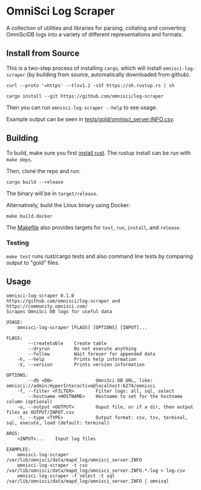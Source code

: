 # OmniSci Log Scraper

A collection of utilities and libraries for parsing, collating and converting
OmniSciDB logs into a variety of different representations and formats.


## Install from Source

This is a two-step process of installing `cargo`, which will
install `omnisci-log-scraper` (by building from source, automatically downloaded from github).

```
curl --proto '=https' --tlsv1.2 -sSf https://sh.rustup.rs | sh

cargo install --git https://github.com/omnisci/log-scraper
```

Then you can run `omnisci-log-scraper --help` to see usage.

Example output can be seen in [tests/gold/omnisci_server.INFO.csv](tests/gold/omnisci_server.INFO.csv).


## Building

To build, make sure you first [install rust](https://www.rust-lang.org/tools/install).
The rustup install can be run with `make deps`.

Then, clone the repo and run:

```
cargo build --release
```

The binary will be in `target/release`. 

Alternatively, build the Linux binary using Docker:

```
make build.docker
```

The [Makefile](Makefile) also provides targets for `test`, `run`, `install`, and `release`.


### Testing

`make test` runs rust/cargo tests and also command line tests by comparing output to "gold" files.


## Usage

```
omnisci-log-scraper 0.1.0
https://github.com/omnisci/log-scraper and https://community.omnisci.com/
Scrapes OmniSci DB logs for useful data

USAGE:
    omnisci-log-scraper [FLAGS] [OPTIONS] [INPUT]...

FLAGS:
        --createtable    Create table
        --dryrun         Do not execute anything
        --follow         Wait forever for appended data
    -h, --help           Prints help information
    -V, --version        Prints version information

OPTIONS:
        --db <DB>                OmniSci DB URL, like: omnisci://admin:HyperInteractive@localhost:6274/omnisci
    -f, --filter <FILTER>        Filter logs: all, sql, select
        --hostname <HOSTNAME>    Hostname to set for the hostname column (optional)
    -o, --output <OUTPUT>        Ouput file, or if a dir, then output files as OUTPUT/INPUT.csv
    -t, --type <TYPE>            Output format: csv, tsv, terminal, sql, execute, load (default: terminal)

ARGS:
    <INPUT>...    Input log files

EXAMPLES:
    omnisci-log-scraper /var/lib/omnisci/data/mapd_log/omnisci_server.INFO
    omnisci-log-scraper -t csv /var/lib/omnisci/data/mapd_log/omnisci_server.INFO.*.log > log.csv
    omnisci-log-scraper -f select -t sql /var/lib/omnisci/data/mapd_log/omnisci_server.INFO | omnisql
```
